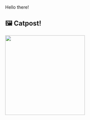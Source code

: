 Hello there!



## 🖼️ Catpost!

<sub>
    <img src="https://cdn2.thecatapi.com/images/ae8.gif" height="256">
</sub>

